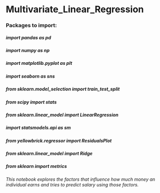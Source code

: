 # Multivariate_Linear_Regression
### Packages to import:
##### import pandas as pd
##### import numpy as np
##### import matplotlib.pyplot as plt
##### import seaborn as sns
##### from sklearn.model_selection import train_test_split
##### from scipy import stats
##### from sklearn.linear_model import LinearRegression
##### import statsmodels.api as sm
##### from yellowbrick.regressor import ResidualsPlot
##### from sklearn.linear_model import Ridge
##### from sklearn import metrics

###### This notebook explores the factors that influence how much money an individual earns and tries to predict salary using those factors.
